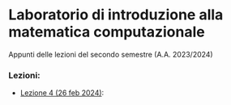 # Laboratorio di introduzione alla matematica computazionale
Appunti delle lezioni del secondo semestre (A.A. 2023/2024)
### Lezioni:
- [Lezione 4 (26 feb 2024)](./Lezione%204.txt/): 
